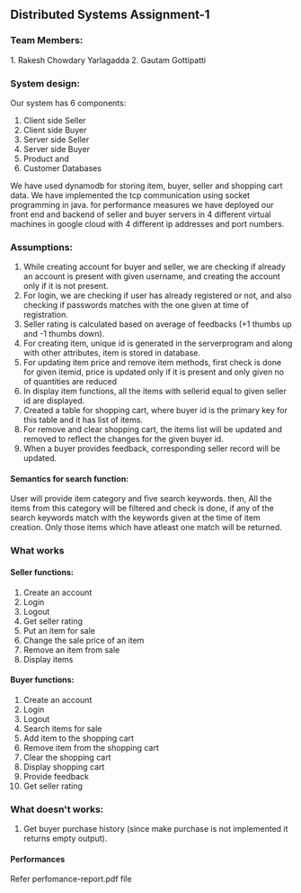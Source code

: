 <h2> Distributed Systems Assignment-1 </h2>

<h3>Team Members:</h3>
1. Rakesh Chowdary Yarlagadda
2. Gautam Gottipatti

<h3>System design:</h3>


Our system has 6 components: 
1. Client side Seller 
2. Client side Buyer
3. Server side Seller
4. Server side Buyer
5. Product and 
6. Customer Databases 

We have used dynamodb for storing item, buyer, seller and shopping cart data. We have implemented the tcp communication using socket programming in java. for performance measures we have deployed our front end and backend of seller and buyer servers in 4 different virtual machines in google cloud with 4 different ip addresses and port numbers.

<h3>Assumptions:</h3>

1. While creating account for buyer and seller, we are checking if already an account is present with given username, and creating the account only if it is not present.
2. For login, we are checking if user has already registered or not, and also checking if passwords matches with the one given at time of registration.
3. Seller rating is calculated based on average of feedbacks (+1 thumbs up and -1 thumbs down).
4. For creating item, unique id is generated in the serverprogram and along with other attributes, item is stored in database.
5. For updating item price and remove item methods, first check is done for given itemid, price is updated only if it is present and only given no of quantities are reduced
7. In display item functions, all the items with sellerid equal to given seller id are displayed.
8. Created a table for shopping cart, where buyer id is the primary key for this table and it has list of items.
9. For remove and clear shopping cart, the items list will be updated and removed to reflect the changes for the given buyer id.
10. When a buyer provides feedback, corresponding seller record will be updated.

<h4>Semantics for search function:</h4>

User will provide item category and five search keywords. then, All the items from this category will be filtered and check is done, if any of the search keywords match with the keywords given at the time of item creation. Only those items which have atleast one match will be returned.


<h3>What works</h3>

<h4>Seller functions:</h4>

1. Create an account
2. Login
3. Logout
4. Get seller rating
5. Put an item for sale
6. Change the sale price of an item
7. Remove an item from sale
8. Display items 

<h4>Buyer functions:</h4>

1. Create an account
2. Login
3. Logout
4. Search items for sale
5. Add item to the shopping cart
6. Remove item from the shopping cart
7. Clear the shopping cart
8. Display shopping cart
9. Provide feedback
10. Get seller rating

<h3> What doesn't works: </h3>

1. Get buyer purchase history (since make purchase is not implemented it returns empty output).


<h4> Performances </h4>

Refer perfomance-report.pdf file

